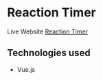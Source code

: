 # Reaction Timer

Live Website [Reaction Timer](https://reaction-timer13.netlify.app/)

## Technologies used

- Vue.js

